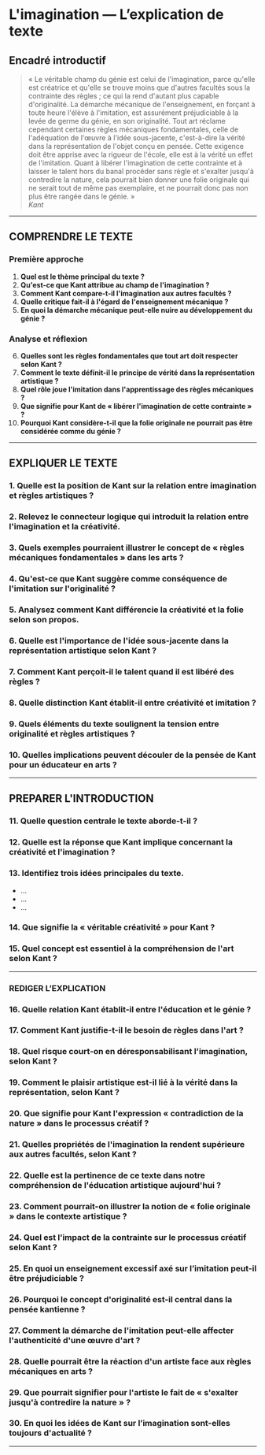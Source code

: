 # L'imagination — L’explication de texte

## Encadré introductif
> « Le véritable champ du génie est celui de l'imagination, parce qu'elle est créatrice et qu'elle se trouve moins que d'autres facultés sous la contrainte des règles ; ce qui la rend d'autant plus capable d'originalité. La démarche mécanique de l'enseignement, en forçant à toute heure l'élève à l'imitation, est assurément préjudiciable à la levée de germe du génie, en son originalité. Tout art réclame cependant certaines règles mécaniques fondamentales, celle de l'adéquation de l'œuvre à l'idée sous-jacente, c'est-à-dire la vérité dans la représentation de l'objet conçu en pensée. Cette exigence doit être apprise avec la rigueur de l'école, elle est à la vérité un effet de l'imitation. Quant à libérer l'imagination de cette contrainte et à laisser le talent hors du banal procéder sans règle et s'exalter jusqu'à contredire la nature, cela pourrait bien donner une folie originale qui ne serait tout de même pas exemplaire, et ne pourrait donc pas non plus être rangée dans le génie. »  
> *Kant*

---

## COMPRENDRE LE TEXTE

### Première approche

1. **Quel est le thème principal du texte ?**  
2. **Qu'est-ce que Kant attribue au champ de l'imagination ?**  
3. **Comment Kant compare-t-il l'imagination aux autres facultés ?**  
4. **Quelle critique fait-il à l'égard de l'enseignement mécanique ?**  
5. **En quoi la démarche mécanique peut-elle nuire au développement du génie ?**  

### Analyse et réflexion

6. **Quelles sont les règles fondamentales que tout art doit respecter selon Kant ?**  
7. **Comment le texte définit-il le principe de vérité dans la représentation artistique ?**  
8. **Quel rôle joue l'imitation dans l'apprentissage des règles mécaniques ?**  
9. **Que signifie pour Kant de « libérer l'imagination de cette contrainte » ?**  
10. **Pourquoi Kant considère-t-il que la folie originale ne pourrait pas être considérée comme du génie ?**  

---

## EXPLIQUER LE TEXTE

### 1. Quelle est la position de Kant sur la relation entre imagination et règles artistiques ?  

### 2. Relevez le connecteur logique qui introduit la relation entre l'imagination et la créativité.  

### 3. Quels exemples pourraient illustrer le concept de « règles mécaniques fondamentales » dans les arts ?  

### 4. Qu'est-ce que Kant suggère comme conséquence de l'imitation sur l'originalité ?  

### 5. Analysez comment Kant différencie la créativité et la folie selon son propos.  

### 6. Quelle est l'importance de l'idée sous-jacente dans la représentation artistique selon Kant ?  

### 7. Comment Kant perçoit-il le talent quand il est libéré des règles ?  

### 8. Quelle distinction Kant établit-il entre créativité et imitation ?  

### 9. Quels éléments du texte soulignent la tension entre originalité et règles artistiques ?  

### 10. Quelles implications peuvent découler de la pensée de Kant pour un éducateur en arts ?  

---

## PREPARER L'INTRODUCTION

### 11. Quelle question centrale le texte aborde-t-il ?  

### 12. Quelle est la réponse que Kant implique concernant la créativité et l'imagination ?  

### 13. Identifiez trois idées principales du texte.  
- …  
- …  
- …  

### 14. Que signifie la « véritable créativité » pour Kant ?  

### 15. Quel concept est essentiel à la compréhension de l'art selon Kant ?  

---

### REDIGER L’EXPLICATION

### 16. Quelle relation Kant établit-il entre l'éducation et le génie ?  

### 17. Comment Kant justifie-t-il le besoin de règles dans l'art ?  

### 18. Quel risque court-on en déresponsabilisant l'imagination, selon Kant ?  

### 19. Comment le plaisir artistique est-il lié à la vérité dans la représentation, selon Kant ?  

### 20. Que signifie pour Kant l'expression « contradiction de la nature » dans le processus créatif ?  

### 21. Quelles propriétés de l'imagination la rendent supérieure aux autres facultés, selon Kant ?  

### 22. Quelle est la pertinence de ce texte dans notre compréhension de l'éducation artistique aujourd'hui ?  

### 23. Comment pourrait-on illustrer la notion de « folie originale » dans le contexte artistique ?  

### 24. Quel est l’impact de la contrainte sur le processus créatif selon Kant ?  

### 25. En quoi un enseignement excessif axé sur l’imitation peut-il être préjudiciable ?  

### 26. Pourquoi le concept d'originalité est-il central dans la pensée kantienne ?  

### 27. Comment la démarche de l'imitation peut-elle affecter l'authenticité d'une œuvre d'art ?  

### 28. Quelle pourrait être la réaction d'un artiste face aux règles mécaniques en arts ?  

### 29. Que pourrait signifier pour l'artiste le fait de « s'exalter jusqu'à contredire la nature » ?  

### 30. En quoi les idées de Kant sur l’imagination sont-elles toujours d'actualité ?  

---